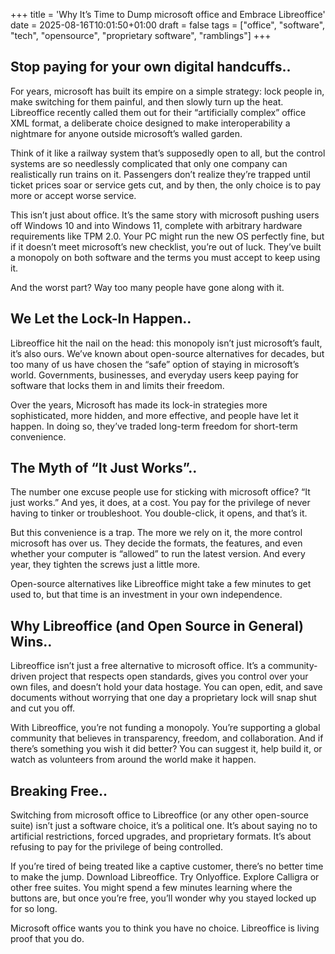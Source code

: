 +++
title = 'Why It’s Time to Dump microsoft office and Embrace Libreoffice'
date = 2025-08-16T10:01:50+01:00
draft = false
tags = ["office", "software", "tech", "opensource", "proprietary software", "ramblings"]
+++

## Stop paying for your own digital handcuffs..

For years, microsoft has built its empire on a simple strategy: lock people in, make switching for them painful, and then slowly turn up the heat. Libreoffice recently called them out for their “artificially complex” office XML format, a deliberate choice designed to make interoperability a nightmare for anyone outside microsoft’s walled garden.

Think of it like a railway system that’s supposedly open to all, but the control systems are so needlessly complicated that only one company can realistically run trains on it. Passengers don’t realize they’re trapped until ticket prices soar or service gets cut, and by then, the only choice is to pay more or accept worse service.

This isn’t just about office. It’s the same story with microsoft pushing users off Windows 10 and into Windows 11, complete with arbitrary hardware requirements like TPM 2.0. Your PC might run the new OS perfectly fine, but if it doesn’t meet microsoft’s new checklist, you’re out of luck. They’ve built a monopoly on both software and the terms you must accept to keep using it.

And the worst part? Way too many people have gone along with it.

## We Let the Lock-In Happen..

Libreoffice hit the nail on the head: this monopoly isn’t just microsoft’s fault, it’s also ours. We’ve known about open-source alternatives for decades, but too many of us have chosen the “safe” option of staying in microsoft’s world. Governments, businesses, and everyday users keep paying for software that locks them in and limits their freedom.

Over the years, Microsoft has made its lock-in strategies more sophisticated, more hidden, and more effective, and people have let it happen. In doing so, they’ve traded long-term freedom for short-term convenience.

## The Myth of “It Just Works”..

The number one excuse people use for sticking with microsoft office? “It just works.” And yes, it does, at a cost. You pay for the privilege of never having to tinker or troubleshoot. You double-click, it opens, and that’s it.

But this convenience is a trap. The more we rely on it, the more control microsoft has over us. They decide the formats, the features, and even whether your computer is “allowed” to run the latest version. And every year, they tighten the screws just a little more.

Open-source alternatives like Libreoffice might take a few minutes to get used to, but that time is an investment in your own independence.

## Why Libreoffice (and Open Source in General) Wins..

Libreoffice isn’t just a free alternative to microsoft office. It’s a community-driven project that respects open standards, gives you control over your own files, and doesn’t hold your data hostage. You can open, edit, and save documents without worrying that one day a proprietary lock will snap shut and cut you off.

With Libreoffice, you’re not funding a monopoly. You’re supporting a global community that believes in transparency, freedom, and collaboration. And if there’s something you wish it did better? You can suggest it, help build it, or watch as volunteers from around the world make it happen.

## Breaking Free..

Switching from microsoft office to Libreoffice (or any other open-source suite) isn’t just a software choice, it’s a political one. It’s about saying no to artificial restrictions, forced upgrades, and proprietary formats. It’s about refusing to pay for the privilege of being controlled.

If you’re tired of being treated like a captive customer, there’s no better time to make the jump. Download Libreoffice. Try Onlyoffice. Explore Calligra or other free suites. You might spend a few minutes learning where the buttons are, but once you’re free, you’ll wonder why you stayed locked up for so long.

Microsoft office wants you to think you have no choice. Libreoffice is living proof that you do.